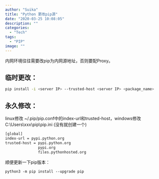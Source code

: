 ```yaml
---
author: "Suika"
title: "Python 更改pip源"
date: "2020-03-25 10:08:05"
description: ""
categories: 
  - "Tech"
tags: 
  - "PIP"
image: ""
---
```


内网环境往往需要改pip为内网源地址，否则要配Proxy。
## 临时更改：  
```bash
pip install -i <server IP> --trusted-host <server IP> <package_name>
```
## 永久修改：
linux修改 ~/.pip/pip.conf中的index-url和trusted-host，windows修改C:\Users\xxx\pip\pip.ini (没有就创建一个)  
```bash
[global]
index-url = pypi.python.org
trusted-host = pypi.python.org
               pypi.org
               files.pythonhosted.org
```

顺便更新一下pip版本：
```
python3 -m pip install --upgrade pip
```